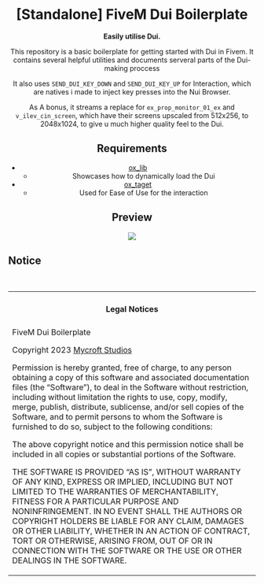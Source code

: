<h1 align='center'>[Standalone] FiveM Dui Boilerplate </a></h1><p align='center'><b>Easily utilise Dui.</b></h5>

<div align="center">
This repository is a basic boilerplate for getting started
with Dui in Fivem. It contains several helpful utilities and
documents serveral parts of the Dui-making proccess

It also uses `SEND_DUI_KEY_DOWN` and `SEND_DUI_KEY_UP` for Interaction,
which are natives i made to inject key presses into the Nui Browser.

As A bonus, it streams a replace for `ex_prop_monitor_01_ex` and 
`v_ilev_cin_screen`, which have their screens upscaled from 512x256,
to 2048x1024, to give u much higher quality feel to the Dui.

## Requirements
- [ox_lib](https://github.com/overextended/ox_lib)
    - Showcases how to dynamically load the Dui
- [ox_taget](https://github.com/overextended/ox_target) 
    - Used for Ease of Use for the interaction

## Preview

![](https://www.youtube.com/watch?v=oDJYPvRLcWM)

</div>

## Notice

<br>
<table><tr><td><h4 align='center'>Legal Notices</h4></tr></td>
<tr><td>
FiveM Dui Boilerplate

 Copyright 2023 [Mycroft Studios](https://github.com/Mycroft-Studios)

Permission is hereby granted, free of charge, to any person obtaining a copy of this software
and associated documentation files (the “Software”), to deal in the Software without restriction,
including without limitation the rights to use, copy, modify, merge, publish, distribute, sublicense,
and/or sell copies of the Software, and to permit persons to whom the Software is furnished to do so,
subject to the following conditions:

The above copyright notice and this permission notice shall be included in all copies or substantial portions of the Software.

THE SOFTWARE IS PROVIDED “AS IS”, WITHOUT WARRANTY OF ANY KIND,
EXPRESS OR IMPLIED, INCLUDING BUT NOT LIMITED TO THE WARRANTIES OF MERCHANTABILITY,
FITNESS FOR A PARTICULAR PURPOSE AND NONINFRINGEMENT.
IN NO EVENT SHALL THE AUTHORS OR COPYRIGHT HOLDERS BE LIABLE FOR ANY CLAIM, DAMAGES OR OTHER LIABILITY,
WHETHER IN AN ACTION OF CONTRACT, TORT OR OTHERWISE, ARISING FROM,
OUT OF OR IN CONNECTION WITH THE SOFTWARE OR THE USE OR OTHER DEALINGS IN THE SOFTWARE.
</td></tr></table>

